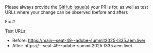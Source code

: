 Please always provide the [GitHub issue(s)](../issues) your PR is for, as well as test URLs where your change can be observed (before and after):

Fix #<gh-issue-id>

Test URLs:
- Before: https://main--seat-49--adobe-summit2025-l335.aem.live/
- After: https://<branch>--seat-49--adobe-summit2025-l335.aem.live/
